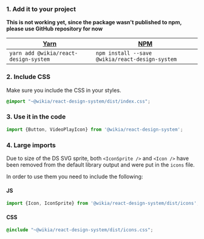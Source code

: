 ### 1. Add it to your project
**This is not working yet, since the package wasn't published to npm, please use
GitHub repository for now**

| [Yarn](https://yarnpkg.com/en/) | [NPM](https://www.npmjs.com/) |
| --- | --- |
| `yarn add @wikia/react-design-system` | `npm install --save @wikia/react-design-system` |

### 2. Include CSS
Make sure you include the CSS in your styles.

```scss static
@import "~@wikia/react-design-system/dist/index.css";
```

### 3. Use it in the code
```js static
import {Button, VideoPlayIcon} from '@wikia/react-design-system';
```

### 4. Large imports
Due to size of the DS SVG sprite, both `<IconSprite />` and `<Icon />` have been removed from the default library output and were put in the `icons` file.

In order to use them you need to include the following:

#### JS
```js static
import {Icon, IconSprite} from '@wikia/react-design-system/dist/icons';
```

#### CSS
```scss static
@include "~@wikia/react-design-system/dist/icons.css";
```
